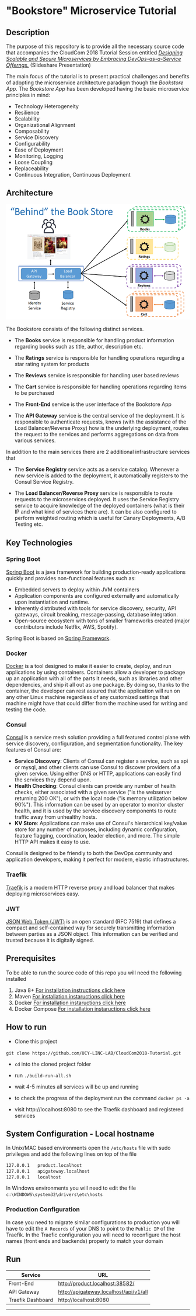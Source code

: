 # "Bookstore" Microservice Tutorial

## Description
The purpose of this repository is to provide all the necessary source code that accompanies the 
CloudCom 2018 Tutorial Session entitled *[Designing Scalable and Secure Microservices by Embracing DevOps-as-a-Service Offerngs.](https://www.slideshare.net/DemetrisTrihinas/designing-scalable-and-secure-microservices-by-embracing-devopsasaservice-offerings)* (Slideshare Presentation)





The main focus of the tutorial is to present practical challenges and benefits of adopting the microservice architecture paradigm though the *Bookstore App*.
The *Bookstore App* has been developed having the basic microservice principles in mind:
* Technology Heterogeneity
* Resilience
* Scalability
* Organizational Alignment
* Composability
* Service Discovery
* Configurability
* Ease of Deployment
* Monitoring, Logging
* Loose Coupling
* Replaceability
* Continuous Integration, Continuous Deployment

## Architecture
![Bookstore Microservice Architecture](assets/img/architecture.png)

The Bookstore consists of the following distinct services.

* The **Books** service is responsible for handling product information regarding books such as title, author, description etc.

* The **Ratings** service is responsible for handling operations regarding a star rating system for products 

* The **Reviews** service is responsible for handling user based reviews
 
* The **Cart** service is responsible for handling operations regarding items to be purchased 
 
* The **Front-End** service is the user interface of the Bookstore App

* The **API Gateway** service is the central service of the deployment. It is responsible to authenticate requests, knows (with the assistance of the Load Balancer/Reverse Proxy) how is the underlying deployment, routes the request to the services and performs aggregations on data from various services.

In addition to the main services there are 2 additional infrastructure services that 

* The **Service Registry** service acts as a service catalog. Whenever a new service is added to the deployment, it automatically registers to the Consul Service Registry.
 
* The **Load Balancer/Reverse Proxy** service is responsible to route requests to the microservices deployed. It uses the Service Registry service to acquire knowledge of the deployed containers (what is their IP and what kind of services there are). It can be also configured to perform weighted routing which is useful for Canary Deployments, A/B Testing etc. 
  

## Key Technologies
### Spring Boot
[Spring Boot](https://spring.io/projects/spring-boot) is a java framework for building production-ready applications quickly and provides non-functional features such as:
* Embedded servers to deploy within JVM containers
* Application components are configured externally and automatically upon instantiation and runtime.
* Inherently distributed with tools for service discovery, security, API gateways, circuit breaking, message-passing, database integration.
* Open-source ecosystem with tons of smaller frameworks created (major contributors include Netflix, AWS, Spotify).

Spring Boot is based on [Spring Framework](https://spring.io/).

### Docker

[Docker](https://www.docker.com/) is a tool designed to make it easier to create, deploy, and run applications by using containers. Containers allow a developer to package up an application with all of the parts it needs, such as libraries and other dependencies, and ship it all out as one package. By doing so, thanks to the container, the developer can rest assured that the application will run on any other Linux machine regardless of any customized settings that machine might have that could differ from the machine used for writing and testing the code.

### Consul

[Consul](https://www.consul.io/) is a service mesh solution providing a full featured control plane with service discovery, configuration, and segmentation functionality. The key features of Consul are:

* **Service Discovery**: Clients of Consul can register a service, such as api or mysql, and other clients can use Consul to discover providers of a given service. Using either DNS or HTTP, applications can easily find the services they depend upon.
* **Health Checking**: Consul clients can provide any number of health checks, either associated with a given service ("is the webserver returning 200 OK"), or with the local node ("is memory utilization below 90%"). This information can be used by an operator to monitor cluster health, and it is used by the service discovery components to route traffic away from unhealthy hosts.
* **KV Store**: Applications can make use of Consul's hierarchical key/value store for any number of purposes, including dynamic configuration, feature flagging, coordination, leader election, and more. The simple HTTP API makes it easy to use.

Consul is designed to be friendly to both the DevOps community and application developers, making it perfect for modern, elastic infrastructures.

### Traefik

[Traefik](https://docs.traefik.io/) is a modern HTTP reverse proxy and load balancer that makes deploying microservices easy. 

### JWT
[JSON Web Token (JWT)](https://jwt.io/) is an open standard (RFC 7519) that defines a compact and self-contained way for securely transmitting information between parties as a JSON object. This information can be verified and trusted because it is digitally signed. 

## Prerequisites
To be able to run the source code of this repo you will need the following installed 

1. Java 8+ [For installation instructions click here](https://www.oracle.com/technetwork/java/javase/downloads/jdk8-downloads-2133151.html)
2. Maven [For installation instaructions click here](https://maven.apache.org/install.html)
3. Docker [For installation instaructions click here](https://docs.docker.com/install/#supported-platforms)
4. Docker Compose [For installation instaructions click here](https://docs.docker.com/compose/install/)

## How to run

* Clone this project 

`git clone https://github.com/UCY-LINC-LAB/CloudCom2018-Tutorial.git`

* `cd` into the cloned project folder

* run `./build-run-all.sh`
 
* wait 4-5 minutes all services will be up and running  

* to check the progress of the deployment run the command `docker ps -a`

* visit http://localhost:8080 to see the Traefik dashboard and registered services


## System Configuration - Local hostname   

In Unix/MAC based environments open the `/etc/hosts` file with sudo privileges and add the following lines on top of the file 

```
127.0.0.1	product.localhost
127.0.0.1	apigateway.localhost
127.0.0.1	localhost
```

In Windows environments you will need to edit the file `c:\WINDOWS\system32\drivers\etc\hosts`

### Production Configuration

In case you need to migrate similar configurations to production you will have to edit the `A Records` of your DNS to point to the `Public IP` of the Traefik.
In the Traefic configuration you will need to reconfigure the host names (front ends and backends) properly to match your domain

## Run

|Service | URL|
|--------|----|
| Front-End| http://product.localhost:38582/|
| API Gateway| http://apigateway.localhost/api/v1/all|
| Traefik Dashboard | http://localhost:8080|


---

